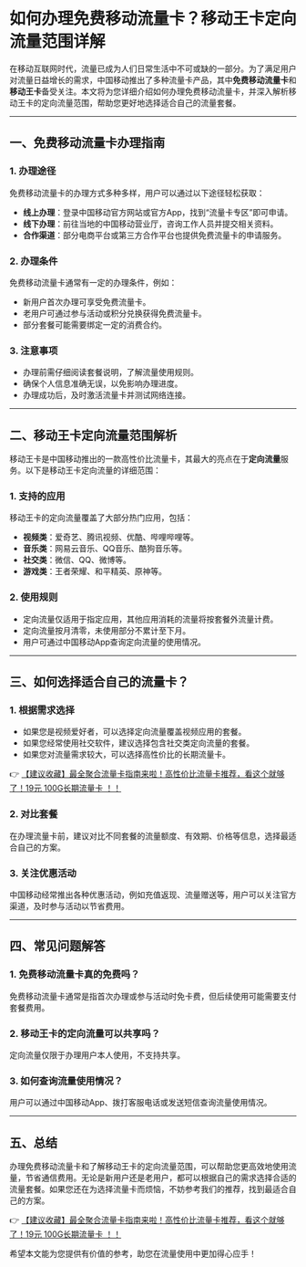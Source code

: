 # 如何办理免费移动流量卡？移动王卡定向流量范围详解

在移动互联网时代，流量已成为人们日常生活中不可或缺的一部分。为了满足用户对流量日益增长的需求，中国移动推出了多种流量卡产品，其中**免费移动流量卡**和**移动王卡**备受关注。本文将为您详细介绍如何办理免费移动流量卡，并深入解析移动王卡的定向流量范围，帮助您更好地选择适合自己的流量套餐。

---

## 一、免费移动流量卡办理指南

### 1. 办理途径
免费移动流量卡的办理方式多种多样，用户可以通过以下途径轻松获取：
- **线上办理**：登录中国移动官方网站或官方App，找到“流量卡专区”即可申请。
- **线下办理**：前往当地的中国移动营业厅，咨询工作人员并提交相关资料。
- **合作渠道**：部分电商平台或第三方合作平台也提供免费流量卡的申请服务。

### 2. 办理条件
免费移动流量卡通常有一定的办理条件，例如：
- 新用户首次办理可享受免费流量卡。
- 老用户可通过参与活动或积分兑换获得免费流量卡。
- 部分套餐可能需要绑定一定的消费合约。

### 3. 注意事项
- 办理前需仔细阅读套餐说明，了解流量使用规则。
- 确保个人信息准确无误，以免影响办理进度。
- 办理成功后，及时激活流量卡并测试网络连接。

---

## 二、移动王卡定向流量范围解析

移动王卡是中国移动推出的一款高性价比流量卡，其最大的亮点在于**定向流量**服务。以下是移动王卡定向流量的详细范围：

### 1. 支持的应用
移动王卡的定向流量覆盖了大部分热门应用，包括：
- **视频类**：爱奇艺、腾讯视频、优酷、哔哩哔哩等。
- **音乐类**：网易云音乐、QQ音乐、酷狗音乐等。
- **社交类**：微信、QQ、微博等。
- **游戏类**：王者荣耀、和平精英、原神等。

### 2. 使用规则
- 定向流量仅适用于指定应用，其他应用消耗的流量将按套餐外流量计费。
- 定向流量按月清零，未使用部分不累计至下月。
- 用户可通过中国移动App查询定向流量的使用情况。

---

## 三、如何选择适合自己的流量卡？

### 1. 根据需求选择
- 如果您是视频爱好者，可以选择定向流量覆盖视频应用的套餐。
- 如果您经常使用社交软件，建议选择包含社交类定向流量的套餐。
- 如果您对流量需求较大，可以选择高性价比的长期流量卡。

👉 [【建议收藏】最全聚合流量卡指南来啦！高性价比流量卡推荐，看这个就够了！19元 100G长期流量卡 ！！](https://bit.ly/Liuliangka)

### 2. 对比套餐
在办理流量卡前，建议对比不同套餐的流量额度、有效期、价格等信息，选择最适合自己的方案。

### 3. 关注优惠活动
中国移动经常推出各种优惠活动，例如充值返现、流量赠送等，用户可以关注官方渠道，及时参与活动以节省费用。

---

## 四、常见问题解答

### 1. 免费移动流量卡真的免费吗？
免费移动流量卡通常是指首次办理或参与活动时免卡费，但后续使用可能需要支付套餐费用。

### 2. 移动王卡的定向流量可以共享吗？
定向流量仅限于办理用户本人使用，不支持共享。

### 3. 如何查询流量使用情况？
用户可以通过中国移动App、拨打客服电话或发送短信查询流量使用情况。

---

## 五、总结

办理免费移动流量卡和了解移动王卡的定向流量范围，可以帮助您更高效地使用流量，节省通信费用。无论是新用户还是老用户，都可以根据自己的需求选择合适的流量套餐。如果您还在为选择流量卡而烦恼，不妨参考我们的推荐，找到最适合自己的方案。

👉 [【建议收藏】最全聚合流量卡指南来啦！高性价比流量卡推荐，看这个就够了！19元 100G长期流量卡 ！！](https://bit.ly/Liuliangka)

希望本文能为您提供有价值的参考，助您在流量使用中更加得心应手！